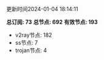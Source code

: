 更新时间2024-01-04 18:14:11

**总订阅: 73**
**总节点: 692**
**有效节点: 193**
- v2ray节点: 182
- ss节点: 7
- trojan节点: 4
